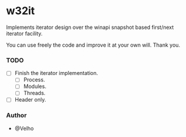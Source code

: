 # w32it
Implements iterator design over the winapi snapshot based
first/next iterator facility.

You can use freely the code and improve it at your own will.
Thank you.


### TODO

- [ ] Finish the iterator implementation.
  - [ ] Process.
  - [ ] Modules.
  - [ ] Threads.

- [ ] Header only. 
### Author

- @Velho

#
